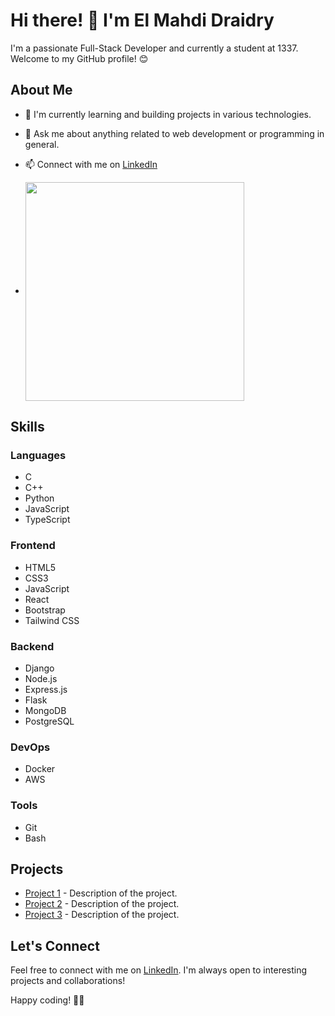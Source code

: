 # Hi there! 👋 I'm El Mahdi Draidry

I'm a passionate Full-Stack Developer and currently a student at 1337. Welcome to my GitHub profile! 😊

## About Me

- 🌱 I'm currently learning and building projects in various technologies.
- 💬 Ask me about anything related to web development or programming in general.
- 📫 Connect with me on [LinkedIn](https://linkedin.com/in/www.linkedin.com/in/mahdi-draidrya)

-   <img align ="center" src="https://badge.mediaplus.ma/greenbinary/edraidry" width="350" >
## Skills

### Languages

- C
- C++
- Python
- JavaScript
- TypeScript

### Frontend

- HTML5
- CSS3
- JavaScript
- React
- Bootstrap
- Tailwind CSS

### Backend

- Django
- Node.js
- Express.js
- Flask
- MongoDB
- PostgreSQL

### DevOps

- Docker
- AWS

### Tools

- Git
- Bash

## Projects

- [Project 1](#) - Description of the project.
- [Project 2](#) - Description of the project.
- [Project 3](#) - Description of the project.

## Let's Connect

Feel free to connect with me on [LinkedIn](https://linkedin.com/in/www.linkedin.com/in/mahdi-draidrya). I'm always open to interesting projects and collaborations!

Happy coding! 👨‍💻
